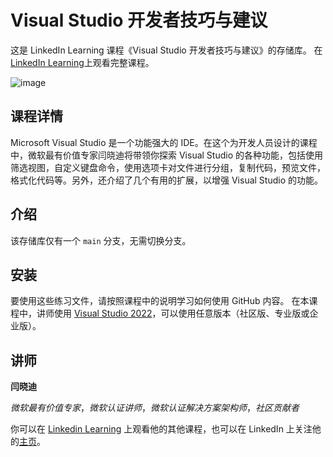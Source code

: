 # Visual Studio 开发者技巧与建议


这是 LinkedIn Learning 课程《Visual Studio 开发者技巧与建议》的存储库。 在 [LinkedIn Learning](https://www.linkedin.com/learning/visual-studio-tips-and-techniques-for-developers-15238980)上观看完整课程。

![image](https://github.com/LinkedInLearning/visual-studio-developers-tips-techniques-4364034/assets/128084725/2cdbed27-d8f1-4d9e-9421-c7d240fbc665)


## 课程详情
Microsoft Visual Studio 是一个功能强大的 IDE。在这个为开发人员设计的课程中，微软最有价值专家闫晓迪将带领你探索 Visual Studio 的各种功能，包括使用筛选视图，自定义键盘命令，使用选项卡对文件进行分组，复制代码，预览文件，格式化代码等。另外，还介绍了几个有用的扩展，以增强 Visual Studio 的功能。

## 介绍

该存储库仅有一个 `main` 分支，无需切换分支。

## 安装

要使用这些练习文件，请按照课程中的说明学习如何使用 GitHub 内容。 在本课程中，讲师使用 [Visual Studio 2022](https://visualstudio.microsoft.com/zh-hans/vs/)，可以使用任意版本（社区版、专业版或企业版）。


## 讲师

**闫晓迪**

_微软最有价值专家_，_微软认证讲师_，_微软认证解决方案架构师_，_社区贡献者_

你可以在 [Linkedin Learning](https://www.linkedin.com/learning/instructors/xiaodi-yan) 上观看他的其他课程，也可以在 LinkedIn 上关注他的[主页](https://www.linkedin.com/in/xiaodi-yan/)。
